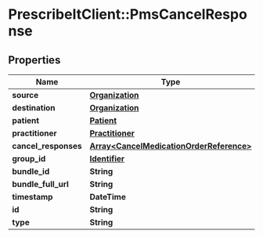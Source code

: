 # PrescribeItClient::PmsCancelResponse

## Properties
Name | Type | Description | Notes
------------ | ------------- | ------------- | -------------
**source** | [**Organization**](Organization.md) |  | 
**destination** | [**Organization**](Organization.md) |  | 
**patient** | [**Patient**](Patient.md) |  | 
**practitioner** | [**Practitioner**](Practitioner.md) |  | 
**cancel_responses** | [**Array&lt;CancelMedicationOrderReference&gt;**](CancelMedicationOrderReference.md) |  | 
**group_id** | [**Identifier**](Identifier.md) |  | [optional] 
**bundle_id** | **String** |  | [optional] 
**bundle_full_url** | **String** |  | [optional] 
**timestamp** | **DateTime** |  | [optional] 
**id** | **String** |  | [optional] 
**type** | **String** |  | 

